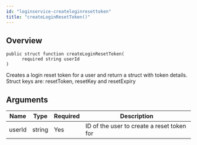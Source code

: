 ```yaml
---
id: "loginservice-createloginresettoken"
title: "createLoginResetToken()"
---
```



## Overview




```luceescript
public struct function createLoginResetToken(
      required string userId
)
```

Creates a login reset token for a user and return a struct with token details.
Struct keys are: resetToken, resetKey and resetExpiry

## Arguments


<div class="table-responsive"><table class="table"><thead><tr><th>Name</th><th>Type</th><th>Required</th><th>Description</th></tr></thead><tbody><tr><td>userId</td><td>string</td><td>Yes</td><td>ID of the user to create a reset token for</td></tr></tbody></table></div>